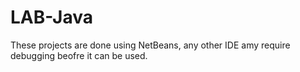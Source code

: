 # LAB-Java
These projects are done using NetBeans, any other IDE amy require debugging beofre it can be used.
